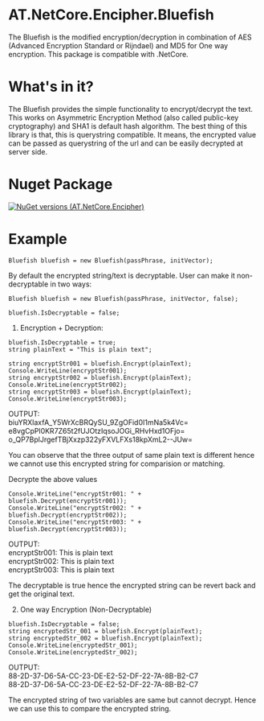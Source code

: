 # AT.NetCore.Encipher.Bluefish
The Bluefish is the modified encryption/decryption in combination of AES (Advanced Encryption Standard or Rijndael) and MD5 for One way encryption.
This package is compatible with .NetCore.

# What's in it?
The Bluefish provides the simple functionality to encrypt/decrypt the text. This works on Asymmetric Encryption Method (also called public-key cryptography) and SHA1 is default hash algorithm.
The best thing of this library is that, this is querystring compatible. It means, the encrypted value can be passed as querystring of the url and can be easily decrypted at server side.

# Nuget Package
[![NuGet versions (AT.NetCore.Encipher)](https://img.shields.io/nuget/v/AT.NetCore.Encipher.svg?style=flat-square)](https://www.nuget.org/packages/AT.NetCore.Encipher)

# Example
``` dotnet
Bluefish bluefish = new Bluefish(passPhrase, initVector);
```
By default the encrypted string/text is decryptable. User can make it non-decryptable in two ways: 
```
Bluefish bluefish = new Bluefish(passPhrase, initVector, false);
```
```
bluefish.IsDecryptable = false;
```

1. Encryption + Decryption: 
```
bluefish.IsDecryptable = true;
string plainText = "This is plain text";

string encryptStr001 = bluefish.Encrypt(plainText);
Console.WriteLine(encryptStr001);
string encryptStr002 = bluefish.Encrypt(plainText);
Console.WriteLine(encryptStr002);
string encryptStr003 = bluefish.Encrypt(plainText);
Console.WriteLine(encryptStr003);
```
OUTPUT:<br/>
biuYRXlaxfA_Y5WrXcBRQySU_9ZgOFid0I1mNa5k4Vc= <br/>
e8vgCpPl0KR7Z65t2fUJOtzIqsoJOGi_RHvHxd1OFjo= <br/>
o_QP7BplJrgefTBjXxzp322yFXVLFXs18kpXmL2--JUw= <br/>

You can observe that the three output of same plain text is different hence we cannot use this encrypted string for comparision or matching.

Decrypte the above values
```
Console.WriteLine("encryptStr001: " + bluefish.Decrypt(encryptStr001));
Console.WriteLine("encryptStr002: " + bluefish.Decrypt(encryptStr002));
Console.WriteLine("encryptStr003: " + bluefish.Decrypt(encryptStr003));
```
OUTPUT:<br/>
encryptStr001: This is plain text <br/>
encryptStr002: This is plain text <br/>
encryptStr003: This is plain text <br/>

The decryptable is true hence the encrypted string can be revert back and get the original text. 

2. One way Encryption (Non-Decryptable)
```
bluefish.IsDecryptable = false;
string encryptedStr_001 = bluefish.Encrypt(plainText);
string encryptedStr_002 = bluefish.Encrypt(plainText);
Console.WriteLine(encryptedStr_001);
Console.WriteLine(encryptedStr_002);
```
OUTPUT:<br/>
88-2D-37-D6-5A-CC-23-DE-E2-52-DF-22-7A-8B-B2-C7 <br/>
88-2D-37-D6-5A-CC-23-DE-E2-52-DF-22-7A-8B-B2-C7 <br/>

The encrypted string of two variables are same but cannot decrypt. Hence we can use this to compare the encrypted string.

